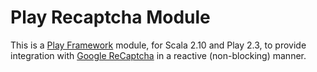 Play Recaptcha Module
=====================

This is a [Play Framework](http://www.playframework.com) module, for Scala 2.10 and Play 2.3, to provide integration 
with [Google ReCaptcha](http://www.google.com/recaptcha) in a reactive (non-blocking) manner.
